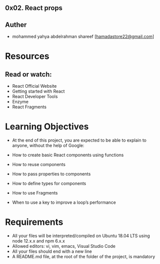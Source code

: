 ## 0x02. React props
## Auther 


* mohammed yahya abdelrahman shareef [hamadastore22@gmail.com]

# Resources
##  Read or watch:

* React Official Website
* Getting started with React
* React Developer Tools
* Enzyme
* React Fragments
# Learning Objectives
* At the end of this project, you are expected to be able to explain to anyone, without the help of Google:

* How to create basic React components using functions
* How to reuse components
* How to pass properties to components
* How to define types for components
* How to use Fragments
* When to use a key to improve a loop’s performance
# Requirements
* All your files will be interpreted/compiled on Ubuntu 18.04 LTS using node 12.x.x and npm 6.x.x
* Allowed editors: vi, vim, emacs, Visual Studio Code
* All your files should end with a new line
* A README.md file, at the root of the folder of the project, is mandatory
